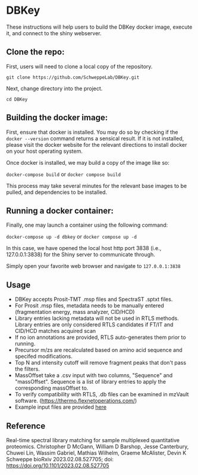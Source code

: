 # DBKey
These instructions will help users to build the DBKey docker image, execute it, and connect to the shiny webserver.

## Clone the repo:
First, users will need to clone a local copy of the repository.  

``` git clone https://github.com/SchweppeLab/DBKey.git ```

Next, change directory into the project.
```
cd DBKey
```

## Building the docker image:
First, ensure that docker is installed.  You may do so by checking if the ```docker --version``` command returns a sensical result.
If it is not installed, please visit the docker website for the relevant directions to install docker on your host operating system.

Once docker is installed, we may build a copy of the image like so:

``` docker-compose build ```
or
``` docker compose build ```

This process may take several minutes for the relevant base images to be pulled, and dependencies to be installed.

## Running a docker container:

Finally, one may launch a container using the following command:

```docker-compose up -d dbkey```
or
```docker compose up -d```

In this case, we have opened the local host http port 3838 (i.e., 127.0.0.1:3838) for the Shiny server to communicate through.


Simply open your favorite web browser and navigate to ```127.0.0.1:3838```

## Usage 
 - DBKey accepts Prosit-TMT .msp files and SpectraST .sptxt files. 
 - For Prosit .msp files, metadata needs to be manually entered (fragmentation energy, mass analyzer, CID/HCD)
 - Library entries lacking metadata will not be used in RTLS methods. Library entries are only considered RTLS candidates if FT/IT and CID/HCD matches acquired scan
 - If no ion annotations are provided, RTLS auto-generates them  prior to running.
 - Precursor m/zs are recalculated based on amino acid sequence and specifed modifications.
 - Top N and intensity cutoff will remove fragment peaks that don't pass the filters.
 - MassOffset take a .csv input with two columns, "Sequence" and "massOffset". Sequence is a list of library entries to apply the corresponding massOffset to.
 - To verify compatibility with RTLS, .db files can be examined in mzVault software. (https://thermo.flexnetoperations.com/)
 - Example input files are provided [here](https://github.com/SchweppeLab/DBKey/tree/main/examples)

## Reference
Real-time spectral library matching for sample multiplexed quantitative proteomics.
Christopher D McGann, William D Barshop, Jesse Canterbury, Chuwei Lin, Wassim Gabriel, Mathias Wilhelm, Graeme McAlister, Devin K Schweppe
bioRxiv 2023.02.08.527705; doi: https://doi.org/10.1101/2023.02.08.527705 
